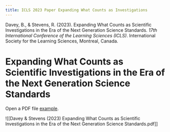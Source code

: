 ```yaml
---
title: ICLS 2023 Paper Expanding What Counts as Investigations
---
```


Davey, B., & Stevens, R. (2023). Expanding What Counts as Scientific Investigations in the Era of the Next Generation Science Standards. _17th International Conference of the Learning Sciences (ICLS)_. International Society for the Learning Sciences, Montreal, Canada.

<!DOCTYPE html>
<html>
  <head>
    <title>Expanding What Counts as Scientific Investigations in the Era of the Next Generation Science Standards</title>
  </head>
  <body>
    <h1>Expanding What Counts as Scientific Investigations in the Era of the Next Generation Science Standards</h1>
    <p>Open a PDF file <a href="https://github.com/bradleydavey/quartz/blob/hugo/content/Davey%20%26%20Stevens%20(2023)%20Expanding%20What%20Counts%20as%20Scientific%20Investigations%20in%20the%20Era%20of%20the%20Next%20Generation%20Science%20Standards.pdf">example</a>.</p>
  </body>
</html>


![[Davey & Stevens (2023) Expanding What Counts as Scientific Investigations in the Era of the Next Generation Science Standards.pdf]]